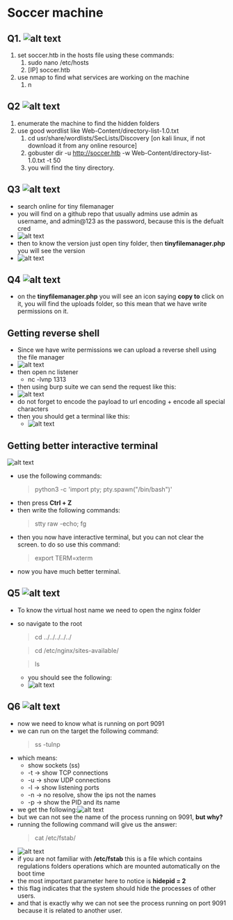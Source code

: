 # Soccer machine
## Q1. ![alt text](image.png)
1. set soccer.htb in the hosts file using these commands:
   1. sudo nano /etc/hosts
   2. [IP]  soccer.htb
2. use nmap to find what services are working on the machine
   1. n

## Q2 ![alt text](image-1.png)
1. enumerate the machine to find the hidden folders
2. use good wordlist like Web-Content/directory-list-1.0.txt
   1. cd usr/share/wordlists/SecLists/Discovery [on kali linux, if not download it from any online resource]
   2.  gobuster dir -u http://soccer.htb -w Web-Content/directory-list-1.0.txt -t 50
   3.  you will find the tiny directory.

## Q3 ![alt text](image-4.png)
* search online for tiny filemanager
* you will find on a github repo that usually admins use admin as username, and admin@123 as the password, because this is the defualt cred
* ![alt text](image-3.png)
* then to know the version just open tiny folder, then **tinyfilemanager.php** you will see the version 
* ![alt text](image-5.png)

## Q4 ![alt text](image-6.png)
* on the **tinyfilemanager.php** you will see an icon saying **copy to** click on it, you will find the uploads folder, so this mean that we have write permissions on it.

## Getting reverse shell
* Since we have write permissions we can upload a reverse shell using the file manager
* ![alt text](image-7.png)
* then open nc listener
  * nc -lvnp 1313
* then using burp suite we can send the request like this:
* ![alt text](image-8.png) 
* do not forget to encode the payload to url encoding + encode all special characters 
* then you should get a terminal like this: 
  * ![alt text](image-9.png)

## Getting better interactive terminal
![alt text](image-12.png)
* use the following commands: 
  > python3 -c 'import pty; pty.spawn("/bin/bash")'
* then press **Ctrl + Z**
* then write the following commands: 
   > stty raw -echo; fg
* then you now have interactive terminal, but you can not clear the screen. to do so use this command:
   > export TERM=xterm
* now you have much better terminal.

## Q5 ![alt text](image-10.png)
* To know the virtual host name we need to open the nginx folder
* so navigate to the root
  
    > cd ../../../../../

    > cd /etc/nginx/sites-available/

    > ls
    * you should see the following: 
    * ![alt text](image-11.png)
  
## Q6 ![alt text](image-13.png)
* now we need to know what is running on port 9091 
* we can run on the target the following command:
   > ss -tulnp
* which means:
  * show sockets (ss)
  * -t -> show TCP connections
  * -u -> show UDP connections
  * -l -> show listening ports
  * -n -> no resolve, show the ips not the names
  * -p -> show the PID and its name
* we get the following:![alt text](image-14.png)
* but we can not see the name of the process running on 9091, **but why?**
* running the following command will give us the answer:
  > cat /etc/fstab/
* ![alt text](image-15.png)
* if you are not familiar with **/etc/fstab** this is a file which contains regulations folders operations which are mounted automatically on the boot time
* the most important parameter here to notice is **hidepid = 2** 
* this flag indicates that the system should hide the processes of other users.
* and that is exactly why we can not see the process running on port 9091 because it is related to another user.
